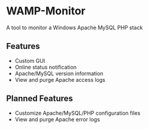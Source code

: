 # WAMP-Monitor
A tool to monitor a Windows Apache MySQL PHP stack

## Features
* Custom GUI
* Online status notification
* Apache/MySQL version information
* View and purge Apache access logs

## Planned Features
* Customize Apache/MySQL/PHP configuration files
* View and purge Apache error logs
